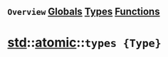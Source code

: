 ## `Overview` [Globals](./globals.md) [Types](./types.md) [Functions](./functions.md)
# [std](./../../std.md)::[atomic](./../atomic.md)::`types {Type}`
